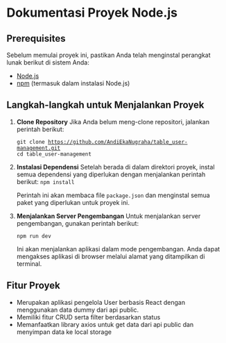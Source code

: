 # Dokumentasi Proyek Node.js

## Prerequisites

Sebelum memulai proyek ini, pastikan Anda telah menginstal perangkat lunak berikut di sistem Anda:

- [Node.js](https://nodejs.org/)
- [npm](https://www.npmjs.com/) (termasuk dalam instalasi Node.js)

## Langkah-langkah untuk Menjalankan Proyek

1. **Clone Repository**
   Jika Anda belum meng-clone repositori, jalankan perintah berikut:

   <code>git clone https://github.com/AndiEkaNugraha/table_user-management.git</code><br>
   <code>cd table_user-management</code>

2. **Instalasi Dependensi**
Setelah berada di dalam direktori proyek, instal semua dependensi yang diperlukan dengan menjalankan perintah berikut:
<code>npm install</code>


   Perintah ini akan membaca file `package.json` dan menginstal semua paket yang diperlukan untuk proyek ini.

3. **Menjalankan Server Pengembangan**
   Untuk menjalankan server pengembangan, gunakan perintah berikut:
   
   <code>npm run dev</code>

   Ini akan menjalankan aplikasi dalam mode pengembangan. Anda dapat mengakses aplikasi di browser melalui alamat yang ditampilkan di terminal.

## Fitur Proyek

- Merupakan aplikasi pengelola User berbasis React dengan menggunakan data dummy dari api public.
- Memiliki fitur CRUD serta filter berdasarkan status
- Memanfaatkan library axios untuk get data dari api public dan menyimpan data ke local storage



